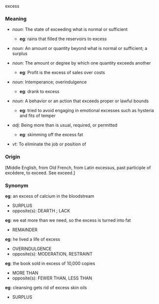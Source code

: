 excess
### Meaning
+ _noun_: The state of exceeding what is normal or sufficient
	+ __eg__: rains that filled the reservoirs to excess
+ _noun_: An amount or quantity beyond what is normal or sufficient; a surplus
+ _noun_: The amount or degree by which one quantity exceeds another
	+ __eg__: Profit is the excess of sales over costs
+ _noun_: Intemperance; overindulgence
	+ __eg__: drank to excess
+ _noun_: A behavior or an action that exceeds proper or lawful bounds
	+ __eg__: tried to avoid engaging in emotional excesses such as hysteria and fits of temper

+ _adj_: Being more than is usual, required, or permitted
	+ __eg__: skimming off the excess fat

+ _vt_: To eliminate the job or position of

### Origin

[Middle English, from Old French, from Latin excessus, past participle of excēdere, to exceed. See exceed.]

### Synonym

__eg__: an excess of calcium in the bloodstream

+ SURPLUS
+ opposite(s): DEARTH ; LACK

__eg__: we eat more than we need, so the excess is turned into fat

+ REMAINDER

__eg__: he lived a life of excess

+ OVERINDULGENCE
+ opposite(s): MODERATION, RESTRAINT

__eg__: the book sold in excess of 10,000 copies

+ MORE THAN
+ opposite(s): FEWER THAN, LESS THAN

__eg__: cleansing gets rid of excess skin oils

+ SURPLUS


